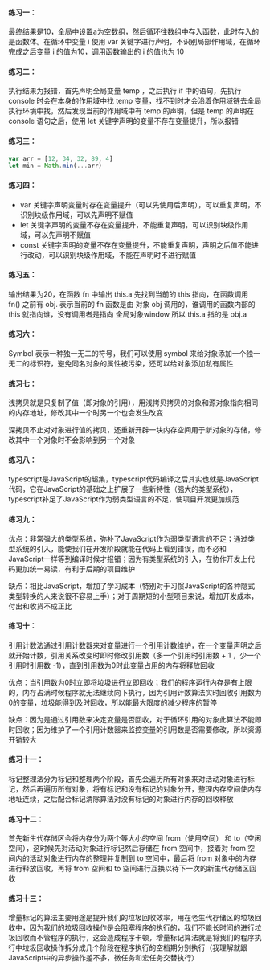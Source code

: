 #### 练习一：

最终结果是10，全局中设置a为空数组，然后循环往数组中存入函数，此时存入的是函数体。在循环中变量 i 使用 var 关键字进行声明，不识别局部作用域，在循环完成之后变量 i 的值为10，调用函数输出的 i 的值也为 10

#### 练习二：

执行结果为报错，首先声明全局变量 temp ，之后执行 if 中的语句，先执行 console 时会在本身的作用域中找 temp 变量，找不到时才会沿着作用域链去全局执行环境中找，然后发现当前的作用域中有 temp 的声明，但是 temp 的声明在 console 语句之后，使用 let 关键字声明的变量不存在变量提升，所以报错

#### 练习三：

```javascript
var arr = [12, 34, 32, 89, 4]
let min = Math.min(...arr)
```

#### 练习四：

- var 关键字声明变量时存在变量提升（可以先使用后声明），可以重复声明，不识别块级作用域，可以先声明不赋值
- let 关键字声明的变量不存在变量提升，不能重复声明，可以识别块级作用域，可以先声明不赋值
- const 关键字声明的变量不存在变量提升，不能重复声明，声明之后值不能进行改动，可以识别块级作用域，不能在声明时不进行赋值

#### 练习五：

输出结果为20，在函数 fn 中输出 this.a 先找到当前的 this 指向，在函数调用 fn() 之前有 obj. 表示当前的 fn 函数是由 对象 obj 调用的，谁调用的函数内部的 this 就指向谁，没有调用者是指向 全局对象window 所以 this.a 指的是 obj.a

#### 练习六：

Symbol 表示一种独一无二的符号，我们可以使用 symbol 来给对象添加一个独一无二的标识符，避免同名对象的属性被污染，还可以给对象添加私有属性

#### 练习七：

浅拷贝就是只复制了值（即对象的引用），用浅拷贝拷贝的对象和源对象指向相同的内存地址，修改其中一个时另一个也会发生改变

深拷贝不止对对象进行值的拷贝，还重新开辟一块内存空间用于新对象的存储，修改其中一个对象时不会影响到另一个对象

#### 练习八：

typescript是JavaScript的超集，typescript代码编译之后其实也就是JavaScript代码，它在JavaScript的基础之上扩展了一些新特性（强大的类型系统），typescript补足了JavaScript作为弱类型语言的不足，使项目开发更加规范

#### 练习九：

优点：非常强大的类型系统，弥补了JavaScript作为弱类型语言的不足；通过类型系统的引入，能使我们在开发阶段就能在代码上看到错误，而不必和JavaScript一样等到编译时候才报错；因为有类型系统的引入，在协作开发上代码更加统一易读，有利于后期的项目维护

缺点：相比JavaScript，增加了学习成本（特别对于习惯JavaScript的各种隐式类型转换的人来说很不容易上手）；对于周期短的小型项目来说，增加开发成本，付出和收货不成正比

#### 练习十：

引用计数法通过引用计数器来对变量进行一个引用计数维护，在一个变量声明之后就开始计数，引用关系改变时即时修改引用数（多一个引用时引用数 + 1 ，少一个引用时引用数 -1），直到引用数为0时此变量占用的内存将释放回收

优点：当引用数为0时立即将垃圾进行立即回收；我们的程序运行内存是有上限的，内存占满时候程序就无法继续向下执行，因为引用计数算法实时回收引用数为0的变量，垃圾能得到及时回收，所以能最大限度的减少程序的暂停

缺点：因为是通过引用数来决定变量是否回收，对于循环引用的对象此算法不能即时回收；因为维护了一个引用计数器来监控变量的引用数是否需要修改，所以资源开销较大

#### 练习十一：

标记整理法分为标记和整理两个阶段，首先会遍历所有对象来对活动对象进行标记，然后再遍历所有对象，将有标记和没有标记的对象分开，整理内存空间使内存地址连续，之后配合标记清除算法对没有标记的对象进行内存的回收释放

#### 练习十二：

首先新生代存储区会将内存分为两个等大小的空间 from（使用空间） 和 to（空闲空间），这时候先对活动对象进行标记然后存储在 from 空间中，接着对 from 空间内的活动对象进行内存的整理并复制到 to 空间中，最后将 from 对象中的内存进行释放回收，再将 from 空间和 to 空间进行互换以待下一次的新生代存储区回收

#### 练习十三：

增量标记的算法主要用途是提升我们的垃圾回收效率，用在老生代存储区的垃圾回收中，因为我们的垃圾回收操作是会阻塞程序的执行的，我们不能长时间的进行垃圾回收而不管程序的执行，这会造成程序卡顿，增量标记算法就是将我们的程序执行中垃圾回收操作拆分成几个阶段在程序执行的空档期分别执行（我理解就跟JavaScript中的异步操作差不多，微任务和宏任务交替执行）